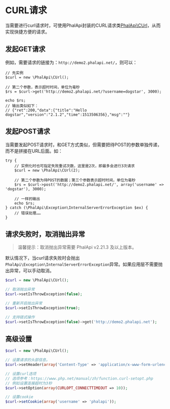 # CURL请求

当需要进行curl请求时，可使用PhalApi封装的CURL请求类[PhalApi\CUrl](https://github.com/phalapi/kernal/blob/master/src/CUrl.php)，从而实现快捷方便的请求。  

## 发起GET请求

例如，需要请求的链接为：```http://demo2.phalapi.net/```，则可以：  

```
// 先实例
$curl = new \PhalApi\CUrl();

// 第二个参数，表示超时时间，单位为毫秒
$rs = $curl->get('http://demo2.phalapi.net/?username=dogstar', 3000);

echo $rs;
// 输出类似如下：
// {"ret":200,"data":{"title":"Hello dogstar","version":"2.1.2","time":1513506356},"msg":""}
```

## 发起POST请求

当需要发起POST请求时，和GET方式类似，但需要把待POST的参数单独传递，而不是拼接在URL后面。如： 
```
try {
    // 实例化时也可指定失败重试次数，这里是2次，即最多会进行3次请求
    $curl = new \PhalApi\CUrl(2);

    // 第二个参数为待POST的数据；第三个参数表示超时时间，单位为毫秒
    $rs = $curl->post('http://demo2.phalapi.net/', array('username' => 'dogstar'), 3000);

    // 一样的输出
    echo $rs;
} catch (\PhalApi\Exception\InternalServerErrorException $ex) {
    // 错误处理……
}
```

## 请求失败时，取消抛出异常

> 温馨提示：取消抛出异常需要 PhalApi v2.21.3 及以上版本。  

默认情况下，当curl请求失败时会抛出```PhalApi\Exception\InternalServerErrorException```异常。如果应用层不需要抛出异常，可以手动取消。  
```php
$curl = new \PhalApi\CUrl();

// 取消抛出异常
$curl->setIsThrowException(false);

// 重新开启抛出异常
$curl->setIsThrowException(true);

// 支持链式操作
$curl->setIsThrowException(false)->get('http://demo2.phalapi.net');
```

## 高级设置

```php
$curl = new \PhalApi\CUrl();

// 设置请求的头部信息。  
$curl->setHeader(array('Content-Type' => 'application/x-www-form-urlencoded'));

// 设置curl选项
// 选项参考：https://www.php.net/manual/zh/function.curl-setopt.php
// 例如设置连接超时为3秒
$curl->setOption(array(CURLOPT_CONNECTTIMEOUT => 10));

// 设置cookie
$curl->setCookie(array('username' => 'phalapi'));
```



